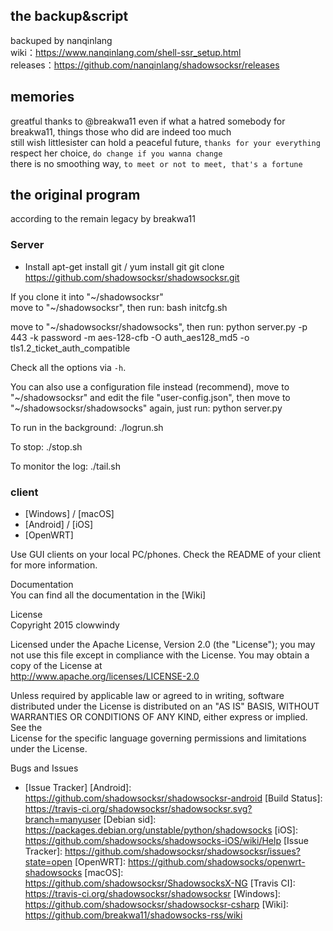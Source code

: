 ## the backup&script  
backuped by nanqinlang  
wiki：https://www.nanqinlang.com/shell-ssr_setup.html  
releases：https://github.com/nanqinlang/shadowsocksr/releases
## memories
greatful thanks to @breakwa11
even if what a hatred somebody for breakwa11, things those who did are indeed too much  
still wish littlesister can hold a peaceful future, `thanks for your everything`  
respect her choice, `do change if you wanna change`  
there is no smoothing way, `to meet or not to meet, that's a fortune`
## the original program
according to the remain legacy by breakwa11
### Server
- Install
    apt-get install git / yum install git
    git clone https://github.com/shadowsocksr/shadowsocksr.git

If you clone it into "~/shadowsocksr"  
move to "~/shadowsocksr", then run:
    bash initcfg.sh

move to "~/shadowsocksr/shadowsocks", then run:
    python server.py -p 443 -k password -m aes-128-cfb -O auth_aes128_md5 -o tls1.2_ticket_auth_compatible

Check all the options via `-h`.

You can also use a configuration file instead (recommend), move to "~/shadowsocksr" and edit the file "user-config.json", then move to "~/shadowsocksr/shadowsocks" again, just run:
    python server.py

To run in the background:
    ./logrun.sh

To stop:
    ./stop.sh

To monitor the log:
    ./tail.sh
### client
* [Windows] / [macOS]
* [Android] / [iOS]
* [OpenWRT]

Use GUI clients on your local PC/phones. Check the README of your client for more information.

Documentation  
You can find all the documentation in the [Wiki]

License  
Copyright 2015 clowwindy

Licensed under the Apache License, Version 2.0 (the "License"); you may not use this file except in compliance with the License. You may obtain a copy of the License at  
    http://www.apache.org/licenses/LICENSE-2.0

Unless required by applicable law or agreed to in writing, software  
distributed under the License is distributed on an "AS IS" BASIS, WITHOUT  
WARRANTIES OR CONDITIONS OF ANY KIND, either express or implied. See the  
License for the specific language governing permissions and limitations  
under the License.

Bugs and Issues

* [Issue Tracker]
[Android]:           https://github.com/shadowsocksr/shadowsocksr-android
[Build Status]:      https://travis-ci.org/shadowsocksr/shadowsocksr.svg?branch=manyuser
[Debian sid]:        https://packages.debian.org/unstable/python/shadowsocks
[iOS]:               https://github.com/shadowsocks/shadowsocks-iOS/wiki/Help
[Issue Tracker]:     https://github.com/shadowsocksr/shadowsocksr/issues?state=open
[OpenWRT]:           https://github.com/shadowsocks/openwrt-shadowsocks
[macOS]:             https://github.com/shadowsocksr/ShadowsocksX-NG
[Travis CI]:         https://travis-ci.org/shadowsocksr/shadowsocksr
[Windows]:           https://github.com/shadowsocksr/shadowsocksr-csharp
[Wiki]:              https://github.com/breakwa11/shadowsocks-rss/wiki